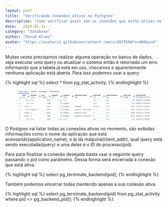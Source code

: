 ```yaml
---
layout: post
title:  "Verificando conexões ativas no Postgres"
description: "Como verificar quais são as conexões que estão ativas no Postgres."
date:   2020-01-31
category: "database"
author: "David Alves"
avatar: "https://avatars1.githubusercontent.com/u/4975560?s=460&v=4"
---
```




<p>Muitas vezes precisamos realizar alguma operação no banco de dados, seja executar uma query ou atualizar o sistema 
então é retornado um erro informando que a tabela já está em uso, checamos e aparentemente nenhuma aplicação está aberta. 
Para isso podemos usar a query:</p>

{% highlight sql %}
select * from pg_stat_activity;
{% endhighlight %}

<figure>
  <img src="https://raw.githubusercontent.com/david27alves/david27alves.github.io/master/_posts/img/pgactivity.png" alt="GAD">
</figure>

<p>O Postgres vai listar todas as conexões ativas no momento, são exibidas informações como o nome da aplicação que está acessando(application_name), o ip da máquina(client_addr), qual query está sendo executada(query) e uma delas é o ID do processo(pid). </>
<p>Para para finalizar a conexão desejada basta usar a seguinte query passando o pid como parâmetro. Dessa forma será encerrada a conexão que está ativa.</p>

{% highlight sql %}
select pg_terminate_backend(pid);
{% endhighlight %}

<p>Também podemos encerrar todas mantendo apenas a sua conexão ativa.</p>

{% highlight sql %}
select pg_terminate_backend(pid) from pg_stat_activity where pid <> pg_backend_pid();
{% endhighlight %}
